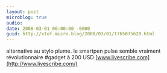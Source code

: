 ```yaml
---
layout: post
microblog: true
audio: 
date: 2008-03-01 00:00:00 -0000
guid: http://xtof.micro.blog/2008/03/01/t765075620.html
---
```

alternative au stylo plume. le smartpen pulse semble vraiment révolutionnaire #gadget à 200 USD [www.livescribe.com](http://www.livescribe.com/)
